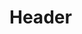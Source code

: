 <!-- TITLE: KMT / Égypte pharaonique antique -->
<!-- SUBTITLE: L'Égypte pharaonique antique : KMT -->

# Header